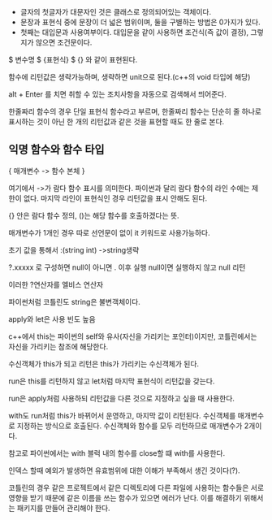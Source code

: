 - 글자의 첫글자가 대문자인 것은 클래스로 정의되어있는 객체이다.
- 문장과 표현식 중에 문장이 더 넓은 범위이며, 둘을 구별하는 방법은 0가지가 있다.
- 첫째는 대입문과 사용여부이다. 대입문을 같이 사용하면 조건식(즉 값이 결정), 그렇지가 않으면 조건문이다.


$ 변수명
$ {표현식}      $ {}    와 같이 표현된다.

함수에 리턴값은 생략가능하며, 생략하면 unit으로 된다.(c++의 void 타입에 해당)

alt + Enter 를 치면 취할 수 있는 조치사항을 자동으로 검색해서 띄어준다.

한줄짜리 함수의 경우 단일 표현식 함수라고 부르며, 한줄짜리 함수는 단순히 줄 하나로 표시하는 것이 아닌 한 개의 리턴값과 같은 것을 표현할 때도 한 줄로 본다.

## 익명 함수와 함수 타입 ##
{ 매개변수 ->
    함수 본체
    }

여기에서 ->가 람다 함수 표시를 의미한다. 파이썬과 달리 람다 함수의 라인 수에는 제한이 없다. 마지막 라인이 표현식인 경우 리턴값을 표시 안해도 된다.

{} 안은 람다 함수 정의, ()는 해당 함수를 호출하겠다는 뜻.

매개변수가 1개인 경우 따로 선언문이 없이 it 키워드로 사용가능하다.

초기 값을 통해서 :(string int) ->string생략


?.xxxxx 로 구성하면 null이 아니면 . 이후 실행
null이면 실행하지 않고 null 리턴

이러한 ?연산자를 엘비스 연산자

파이썬처럼 코틀린도 string은 불변객체이다.

apply와 let은 사용 빈도 높음

c++에서 this는 파이썬의 self와 유사(자신을 가리키는 포인터)이지만, 코틀린에서는 자신을 가리키는 참조에 해당한다.

수신객체가 this가 되고 리턴은 this가 가리키는 수신객체가 된다.

run은 this를 리턴하지 않고 let처럼 마지막 표현식이 리턴값을 갖는다.

run은 apply처럼 사용하되 리턴값을 다른 것으로 지정하고 싶을 때 사용한다.

with도 run처럼 this가 바뀌어서 운영하고, 마지막 값이 리턴된다. 수신객체를 매개변수로 지정하는 방식으로 호출된다. 수신객체와 함수를 모두 리턴하므로 매개변수가 2개이다.

참고로 파이썬에서는 with 블럭 내의 함수를 close할 떄 with를 사용한다.

인덱스 할때 예외가 발생하면 유효범위에 대한 이해가 부족해서 생긴 것이다(?).

코틀린의 경우 같은 프로젝트에서 같은 디렉토리에 다른 파일에 사용하는 함수들은 서로 영향을 받기 때문에 같은 이름을 쓰는 함수가 있으면 에러가 난다. 이를 해결하기 위해서는 패키지를 만들어 관리해야 한다. 